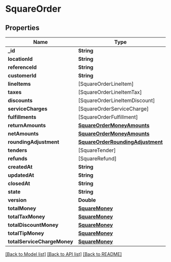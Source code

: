 # SquareOrder

## Properties
Name | Type | Description | Notes
------------ | ------------- | ------------- | -------------
**_id** | **String** |  | [optional] 
**locationId** | **String** |  | [optional] 
**referenceId** | **String** |  | [optional] 
**customerId** | **String** |  | [optional] 
**lineItems** | [SquareOrderLineItem] |  | [optional] 
**taxes** | [SquareOrderLineItemTax] |  | [optional] 
**discounts** | [SquareOrderLineItemDiscount] |  | [optional] 
**serviceCharges** | [SquareOrderServiceCharge] |  | [optional] 
**fulfillments** | [SquareOrderFulfillment] |  | [optional] 
**returnAmounts** | [**SquareOrderMoneyAmounts**](SquareOrderMoneyAmounts.md) |  | [optional] 
**netAmounts** | [**SquareOrderMoneyAmounts**](SquareOrderMoneyAmounts.md) |  | [optional] 
**roundingAdjustment** | [**SquareOrderRoundingAdjustment**](SquareOrderRoundingAdjustment.md) |  | [optional] 
**tenders** | [SquareTender] |  | [optional] 
**refunds** | [SquareRefund] |  | [optional] 
**createdAt** | **String** |  | [optional] 
**updatedAt** | **String** |  | [optional] 
**closedAt** | **String** |  | [optional] 
**state** | **String** |  | [optional] 
**version** | **Double** |  | [optional] 
**totalMoney** | [**SquareMoney**](SquareMoney.md) |  | [optional] 
**totalTaxMoney** | [**SquareMoney**](SquareMoney.md) |  | [optional] 
**totalDiscountMoney** | [**SquareMoney**](SquareMoney.md) |  | [optional] 
**totalTipMoney** | [**SquareMoney**](SquareMoney.md) |  | [optional] 
**totalServiceChargeMoney** | [**SquareMoney**](SquareMoney.md) |  | [optional] 

[[Back to Model list]](../README.md#documentation-for-models) [[Back to API list]](../README.md#documentation-for-api-endpoints) [[Back to README]](../README.md)


